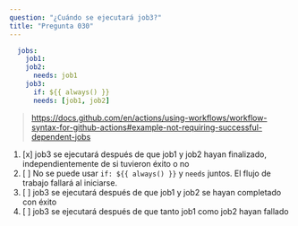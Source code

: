 ```yaml
---
question: "¿Cuándo se ejecutará job3?"
title: "Pregunta 030"
---
```


```yaml
  jobs:
    job1:
    job2:
      needs: job1
    job3:
      if: ${{ always() }}
      needs: [job1, job2]
```
> https://docs.github.com/en/actions/using-workflows/workflow-syntax-for-github-actions#example-not-requiring-successful-dependent-jobs
1. [x] job3 se ejecutará después de que job1 y job2 hayan finalizado, independientemente de si tuvieron éxito o no
1. [ ] No se puede usar `if: ${{ always() }}` y `needs` juntos. El flujo de trabajo fallará al iniciarse.
1. [ ] job3 se ejecutará después de que job1 y job2 se hayan completado con éxito
1. [ ] job3 se ejecutará después de que tanto job1 como job2 hayan fallado
